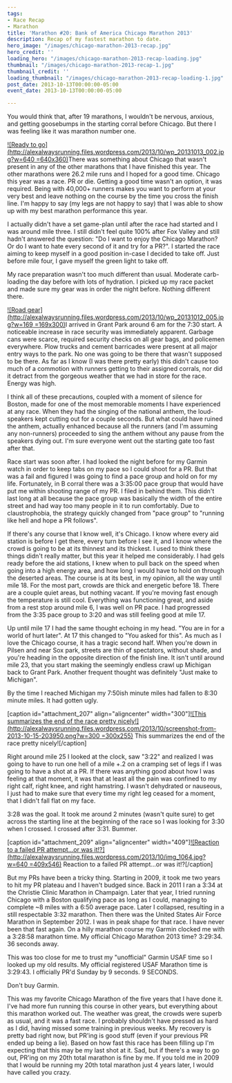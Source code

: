 ```yaml
---
tags:
- Race Recap
- Marathon
title: 'Marathon #20: Bank of America Chicago Marathon 2013'
description: Recap of my fastest marathon to date.
hero_image: "/images/chicago-marathon-2013-recap.jpg"
hero_credit: ''
loading_hero: "/images/chicago-marathon-2013-recap-loading.jpg"
thumbnail: "/images/chicago-marathon-2013-recap-1.jpg"
thumbnail_credit: ''
loading_thumbnail: "/images/chicago-marathon-2013-recap-loading-1.jpg"
post_date: 2013-10-13T00:00:00-05:00
event_date: 2013-10-13T00:00:00-05:00

---
```

You would think that, after 19 marathons, I wouldn't be nervous, anxious, and getting goosebumps in the starting corral before Chicago. But there I was feeling like it was marathon number one.

[![Ready to go](http://alexalwaysrunning.files.wordpress.com/2013/10/wp_20131013_002.jpg?w=640 =640x360)](http://alexalwaysrunning.files.wordpress.com/2013/10/wp_20131013_002.jpg)There was something about Chicago that wasn't present in any of the other marathons that I have finished this year. The other marathons were 26.2 mile runs and I hoped for a good time. Chicago this year was a race. PR or die. Getting a good time wasn't an option, it was required. Being with 40,000+ runners makes you want to perform at your very best and leave nothing on the course by the time you cross the finish line. I'm happy to say (my legs are not happy to say) that I was able to show up with my best marathon performance this year.

I actually didn't have a set game-plan until after the race had started and I was around mile three. I still didn't feel quite 100% after Fox Valley and still hadn't answered the question: "Do I want to enjoy the Chicago Marathon? Or do I want to hate every second of it and try for a PR?". I started the race aiming to keep myself in a good position in-case I decided to take off. Just before mile four, I gave myself the green light to take off.

My race preparation wasn't too much different than usual. Moderate carb-loading the day before with lots of hydration. I picked up my race packet and made sure my gear was in order the night before. Nothing different there.

[![Road gear](http://alexalwaysrunning.files.wordpress.com/2013/10/wp_20131012_005.jpg?w=169 =169x300)](http://alexalwaysrunning.files.wordpress.com/2013/10/wp_20131012_005.jpg)I arrived in Grant Park around 6 am for the 7:30 start. A noticeable increase in race security was immediately apparent. Garbage cans were scarce, required security checks on all gear bags, and policemen everywhere. Plow trucks and cement barricades were present at all major entry ways to the park. No one was going to be there that wasn't supposed to be there. As far as I know (I was there pretty early) this didn't cause too much of a commotion with runners getting to their assigned corrals, nor did it detract from the gorgeous weather that we had in store for the race. Energy was high.

I think all of these precautions, coupled with a moment of silence for Boston, made for one of the most memorable moments I have experienced at any race. When they had the singing of the national anthem, the loud-speakers kept cutting out for a couple seconds. But what could have ruined the anthem, actually enhanced because all the runners (and I'm assuming any non-runners) proceeded to sing the anthem without any pause from the speakers dying out. I'm sure everyone went out the starting gate too fast after that.

Race start was soon after. I had looked the night before for my Garmin watch in order to keep tabs on my pace so I could shoot for a PR. But that was a fail and figured I was going to find a pace group and hold on for my life. Fortunately, in B corral there was a 3:35:00 pace group that would have put me within shooting range of my PR. I filed in behind them. This didn't last long at all because the pace group was basically the width of the entire street and had way too many people in it to run comfortably. Due to claustrophobia, the strategy quickly changed from "pace group" to "running like hell and hope a PR follows".

If there's any course that I know well, it's Chicago. I know where every aid station is before I get there, every turn before I see it, and I know where the crowd is going to be at its thinnest and its thickest. I used to think these things didn't really matter, but this year it helped me considerably. I had gels ready before the aid stations, I knew when to pull back on the speed when going into a high energy area, and how long I would have to hold on through the deserted areas. The course is at its best, in my opinion, all the way until mile 18. For the most part, crowds are thick and energetic before 18. There are a couple quiet areas, but nothing vacant. If you're moving fast enough the temperature is still cool. Everything was functioning great, and aside from a rest stop around mile 6, I was well on PR pace. I had progressed from the 3:35 pace group to 3:20 and was still feeling good at mile 17.

Up until mile 17 I had the same thought echoing in my head. "You are in for a world of hurt later". At 17 this changed to "You asked for this". As much as I love the Chicago course, it has a tragic second half. When you're down in Pilsen and near Sox park, streets are thin of spectators, without shade, and you're heading in the opposite direction of the finish line. It isn't until around mile 23, that you start making the seemingly endless crawl up Michigan back to Grant Park. Another frequent thought was definitely "Just make to Michigan".

By the time I reached Michigan my 7:50ish minute miles had fallen to 8:30 minute miles. It had gotten ugly.

\[caption id="attachment_207" align="aligncenter" width="300"\][![This summarizes the end of the race pretty nicely!](http://alexalwaysrunning.files.wordpress.com/2013/10/screenshot-from-2013-10-15-203950.png?w=300 =300x255)](http://alexalwaysrunning.files.wordpress.com/2013/10/screenshot-from-2013-10-15-203950.png) This summarizes the end of the race pretty nicely!\[/caption\]

Right around mile 25 I looked at the clock, saw "3:22" and realized I was going to have to run one hell of a mile +.2 on a cramping set of legs if I was going to have a shot at a PR. If there was anything good about how I was feeling at that moment, it was that at least all the pain was confined to my right calf, right knee, and right hamstring. I wasn't dehydrated or nauseous, I just had to make sure that every time my right leg ceased for a moment, that I didn't fall flat on my face.

3:28 was the goal. It took me around 2 minutes (wasn't quite sure) to get across the starting line at the beginning of the race so I was looking for 3:30 when I crossed. I crossed after 3:31. Bummer.

\[caption id="attachment_209" align="aligncenter" width="409"\][![Reaction to a failed PR attempt...or was it!?](http://alexalwaysrunning.files.wordpress.com/2013/10/img_1064.jpg?w=640 =409x546)](http://alexalwaysrunning.files.wordpress.com/2013/10/img_1064.jpg) Reaction to a failed PR attempt...or was it!?\[/caption\]

But my PRs have been a tricky thing. Starting in 2009, it took me two years to hit my PR plateau and I haven't budged since. Back in 2011 I ran a 3:34 at the Christie Clinic Marathon in Champaign. Later that year, I tried running Chicago with a Boston qualifying pace as long as I could, managing to complete \~8 miles with a 6:50 average pace. Later I collapsed, resulting in a still respectable 3:32 marathon. Then there was the United States Air Force Marathon in September 2012. I was in peak shape for that race. I have never been that fast again. On a hilly marathon course my Garmin clocked me with a 3:28:58 marathon time. My official Chicago Marathon 2013 time? 3:29:34. 36 seconds away.

This was too close for me to trust my "unofficial" Garmin USAF time so I looked up my old results. My official registered USAF Marathon time is 3:29:43. I officially PR'd Sunday by 9 seconds. 9 SECONDS.

Don't buy Garmin.

This was my favorite Chicago Marathon of the five years that I have done it. I've had more fun running this course in other years, but everything about this marathon worked out. The weather was great, the crowds were superb as usual, and it was a fast race. I probably shouldn't have pressed as hard as I did, having missed some training in previous weeks. My recovery is pretty bad right now, but PR'ing is good stuff (even if your previous PR ended up being a lie). Based on how fast this race has been filling up I'm expecting that this may be my last shot at it. Sad, but if there's a way to go out, PR'ing on my 20th total marathon is fine by me. If you told me in 2009 that I would be running my 20th total marathon just 4 years later, I would have called you crazy.